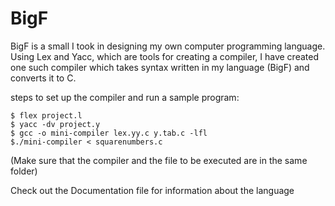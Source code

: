 # BigF
BigF is a small I took in designing my own computer programming language. Using Lex and Yacc, which are tools for creating a compiler, I have created one such compiler which takes syntax written in my language (BigF) and converts it to C.

steps to set up the compiler and run a sample program:

	$ flex project.l
	$ yacc -dv project.y
	$ gcc -o mini-compiler lex.yy.c y.tab.c -lfl
	$./mini-compiler < squarenumbers.c 
(Make sure that the compiler and the file to be executed are in the same folder)

Check out the Documentation file for information about the language
